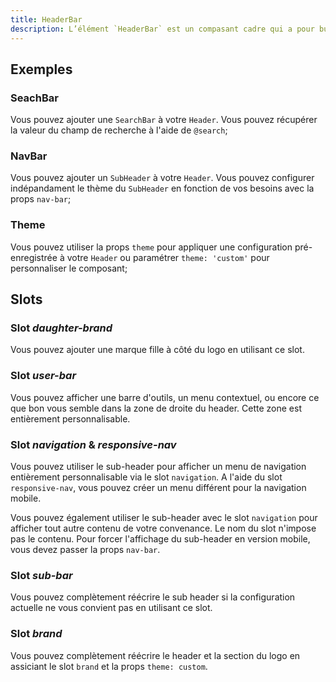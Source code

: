```yaml
---
title: HeaderBar
description: L’élément `HeaderBar` est un compasant cadre qui a pour but d'harmoniser le développement des projets de la filière digitale. Il peut néanmoins être complètement personnalisé pour convenir à tous les usages et besoins.
---
```


<doc-tabs>

<doc-tab-item label="Utilisation">
<doc-usage name="header-bar"></doc-usage>

## Exemples

### SeachBar

Vous pouvez ajouter une `SearchBar` à votre `Header`. Vous pouvez récupérer la valeur du champ de recherche à l'aide de `@search`;

<doc-example file="header-bar/search-bar"></doc-example>

### NavBar

Vous pouvez ajouter un `SubHeader` à votre `Header`. Vous pouvez configurer indépandament le thème du `SubHeader` en fonction de vos besoins avec la props `nav-bar`;

<doc-example file="header-bar/nav-bar"></doc-example>

### Theme

Vous pouvez utiliser la props `theme` pour appliquer une configuration pré-enregistrée à votre `Header` ou paramétrer `theme: 'custom'` pour personnaliser le composant;

<doc-example file="header-bar/theme"></doc-example>

</doc-tab-item>

<doc-tab-item label="API">
<doc-api name="header-bar"></doc-api>
</doc-tab-item>

<doc-tab-item label="Personnalisation">

## Slots

### Slot *daughter-brand*

Vous pouvez ajouter une marque fille à côté du logo en utilisant ce slot.

<doc-example file="header-bar/daughter-brand"></doc-example>

### Slot *user-bar*

Vous pouvez afficher une barre d'outils, un menu contextuel, ou encore ce que bon vous semble dans la zone de droite du header. Cette zone est entièrement personnalisable.

<doc-example file="header-bar/user-bar"></doc-example>

### Slot *navigation* & *responsive-nav*

Vous pouvez utiliser le sub-header pour afficher un menu de navigation entièrement personnalisable via le slot `navigation`. A l'aide du slot `responsive-nav`, vous pouvez créer un menu différent pour la navigation mobile.

<doc-example file="header-bar/navigation"></doc-example>

Vous pouvez également utiliser le sub-header avec le slot `navigation` pour afficher tout autre contenu de votre convenance. Le nom du slot n'impose pas le contenu.
Pour forcer l'affichage du sub-header en version mobile, vous devez passer la props `nav-bar`.

<doc-example file="header-bar/navigation-alt"></doc-example>

### Slot *sub-bar*

Vous pouvez complètement réécrire le sub header si la configuration actuelle ne vous convient pas en utilisant ce slot.

<doc-example file="header-bar/sub-bar"></doc-example>

### Slot *brand*

Vous pouvez complètement réécrire le header et la section du logo en assiciant le slot `brand` et la props `theme: custom`.

<doc-example file="header-bar/brand"></doc-example>

</doc-tab-item>

</doc-tabs>
